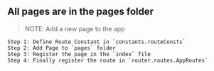 ## All pages are in the pages folder

> NOTE: Add a new page to the app

```
Step 1: Define Route Constant in `constants.routeConsts`
Step 2: Add Page to `pages` folder
Step 3: Register the page in the `index` file
Step 4: Finally register the route in `router.routes.AppRoutes`
```
